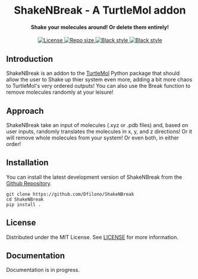 <h1 align='center'>ShakeNBreak - A TurtleMol addon</h1>
<h4 align='center'>Shake your molecules around! Or delete them entirely!</h4>

<p align="center">
    <a href="https://github.com/Dfilono/ShakeNBreak/blob/main/LICENSE" target="_blank">
        <img src="https://img.shields.io/github/license/Dfilono/ShakeNBreak" alt="License">
    </a>
    <a href="https://github.com/Dfilono/ShakeNBreak" target="_blank">
        <img src="https://img.shields.io/github/repo-size/Dfilono/ShakeNBreak" alt="Repo size">
    </a>
    <a href="https://github.com/psf/black" target="_blank">
        <img src="https://img.shields.io/badge/code%20style-black-000000.svg" alt="Black style">
    </a>
    <a href="https://github.com/PyCQA/pylint" target="_blank">
        <img src="https://img.shields.io/badge/linting-pylint-yellowgreen" alt="Black style">
    </a>
</p>

## Introduction

ShakeNBreak is an addon to the [TurtleMol](https://github.com/Dfilono/TurtleMol) Python package that should allow the user
to Shake up thier system even more, adding a bit more chaos to TurtleMol's very ordered outputs! You can also use the Break
function to remove molecules randomly at your leisure!

## Approach

ShakeNBreak take an input of molecules (.xyz or .pdb files) and, based on user inputs, randomly translates the molecules in x, y,
and z directions! Or it will remove whole molecules from your system! Or even both, in either order!

## Installation

You can install the latest development version of ShakeNBreak from the [Github Repository](https://github.com/Dfilono/ShakeNBreak).

    git clone https://github.com/Dfilono/ShakeNBreak
    cd ShakeNBreak
    pip install .

## License

Distributed under the MIT License. See [LICENSE](https://github.com/Dfilono/ShakeNBreak/blob/main/LICENSE) for more information.

## Documentation

Documentation is in progress.

